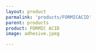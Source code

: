 ```yaml
---
layout: product
parmalink: 'products/FORMICACID'
parent: products
product: FORMIC ACID 
image: adhesive.jpeg

---
```

